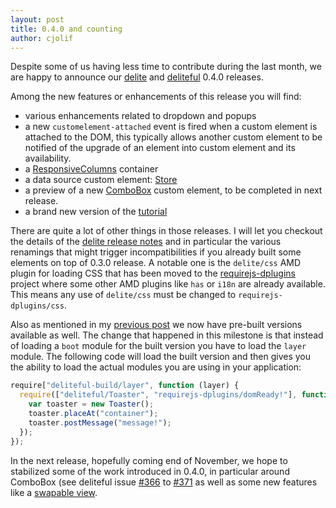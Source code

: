 ```yaml
---
layout: post
title: 0.4.0 and counting
author: cjolif
---
```


Despite some of us having less time to contribute during the last month, we are happy to announce our 
[delite](http://ibm-js.github.io/delite) and [deliteful](http://ibm-js.github.io/deliteful) 0.4.0 releases.

Among the new features or enhancements of this release you will find:
* various enhancements related to dropdown and popups
* a new `customelement-attached` event is fired when a custom element is attached to the DOM, this typically allows
 another custom element to be notified of the upgrade of an element into custom element and its availability.
* a [ResponsiveColumns](https://github.com/ibm-js/deliteful/blob/master/docs/ResponsiveColumns.md) container
* a data source custom element: [Store](https://github.com/ibm-js/deliteful/blob/master/docs/Store.md) 
* a preview of a new [ComboBox](https://github.com/ibm-js/deliteful/blob/master/docs/ComboBox.md) custom element, to be completed in next release.
* a brand new version of the [tutorial](http://ibm-js.github.io/deliteful/docs/master/tutorial/index.html)

<!--more-->

There are quite a lot of other things in those releases. I will let you checkout the details of the 
[delite release notes](https://github.com/ibm-js/delite/releases/tag/0.4.0) and in particular the various 
renamings that might trigger incompatibilities if you already built some elements on top of 0.3.0 release. A notable 
one is the `delite/css` AMD plugin for loading CSS that has been moved to the 
[requirejs-dplugins](https://github.com/ibm-js/requirejs-dplugins) project where some other AMD plugins like `has` or `i18n` are
 already available. This means any use of `delite/css` must be changed to `requirejs-dplugins/css`.
 
Also as mentioned in my [previous post](http://ibm-js.github.io/2014/09/16/0.3.0.html) we now have pre-built versions available
as well. The change that happened in this milestone is that instead of loading a `boot` module for the built version
you have to load the `layer` module. The following code will load the built version and then gives you the ability to
load the actual modules you are using in your application:

```js
require["deliteful-build/layer", function (layer) {
  require(["deliteful/Toaster", "requirejs-dplugins/domReady!"], function (Toaster) {
    var toaster = new Toaster();
    toaster.placeAt("container");
    toaster.postMessage("message!");
  });
});
```

In the next release, hopefully coming end of November, we hope to stabilized some of the work introduced in 0.4.0,
in particular around ComboBox (see deliteful issue [#366](https://github.com/ibm-js/deliteful/issues/366) to [#371](https://github.com/ibm-js/deliteful/issues/371) 
as well as some new features like a [swapable view](https://github.com/ibm-js/deliteful/issues/183).